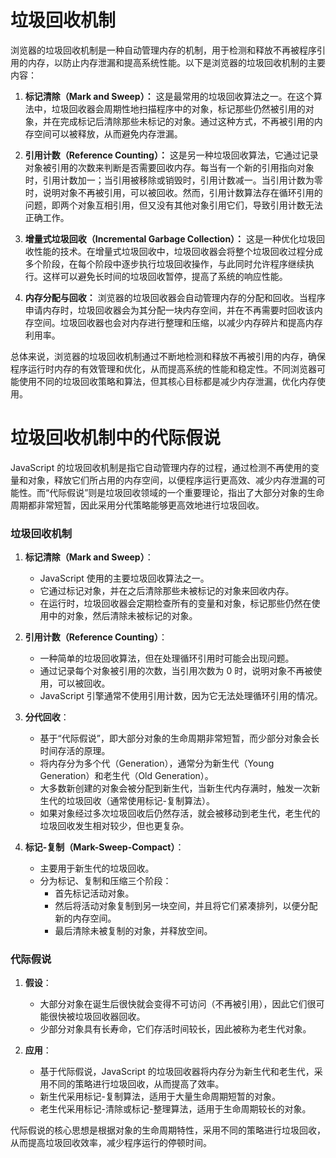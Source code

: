 # 垃圾回收机制

浏览器的垃圾回收机制是一种自动管理内存的机制，用于检测和释放不再被程序引用的内存，以防止内存泄漏和提高系统性能。以下是浏览器的垃圾回收机制的主要内容：

1. **标记清除（Mark and Sweep）：** 这是最常用的垃圾回收算法之一。在这个算法中，垃圾回收器会周期性地扫描程序中的对象，标记那些仍然被引用的对象，并在完成标记后清除那些未标记的对象。通过这种方式，不再被引用的内存空间可以被释放，从而避免内存泄漏。

2. **引用计数（Reference Counting）：** 这是另一种垃圾回收算法，它通过记录对象被引用的次数来判断是否需要回收内存。每当有一个新的引用指向对象时，引用计数加一；当引用被移除或销毁时，引用计数减一。当引用计数为零时，说明对象不再被引用，可以被回收。然而，引用计数算法存在循环引用的问题，即两个对象互相引用，但又没有其他对象引用它们，导致引用计数无法正确工作。

3. **增量式垃圾回收（Incremental Garbage Collection）：** 这是一种优化垃圾回收性能的技术。在增量式垃圾回收中，垃圾回收器会将整个垃圾回收过程分成多个阶段，在每个阶段中逐步执行垃圾回收操作，与此同时允许程序继续执行。这样可以避免长时间的垃圾回收暂停，提高了系统的响应性能。

4. **内存分配与回收：** 浏览器的垃圾回收器会自动管理内存的分配和回收。当程序申请内存时，垃圾回收器会为其分配一块内存空间，并在不再需要时回收该内存空间。垃圾回收器也会对内存进行整理和压缩，以减少内存碎片和提高内存利用率。

总体来说，浏览器的垃圾回收机制通过不断地检测和释放不再被引用的内存，确保程序运行时内存的有效管理和优化，从而提高系统的性能和稳定性。不同浏览器可能使用不同的垃圾回收策略和算法，但其核心目标都是减少内存泄漏，优化内存使用。

# 垃圾回收机制中的代际假说

JavaScript 的垃圾回收机制是指它自动管理内存的过程，通过检测不再使用的变量和对象，释放它们所占用的内存空间，以便程序运行更高效、减少内存泄漏的可能性。而“代际假说”则是垃圾回收领域的一个重要理论，指出了大部分对象的生命周期都非常短暂，因此采用分代策略能够更高效地进行垃圾回收。

### 垃圾回收机制

1. **标记清除（Mark and Sweep）**：
   - JavaScript 使用的主要垃圾回收算法之一。
   - 它通过标记对象，并在之后清除那些未被标记的对象来回收内存。
   - 在运行时，垃圾回收器会定期检查所有的变量和对象，标记那些仍然在使用中的对象，然后清除未被标记的对象。

2. **引用计数（Reference Counting）**：
   - 一种简单的垃圾回收算法，但在处理循环引用时可能会出现问题。
   - 通过记录每个对象被引用的次数，当引用次数为 0 时，说明对象不再被使用，可以被回收。
   - JavaScript 引擎通常不使用引用计数，因为它无法处理循环引用的情况。

3. **分代回收**：
   - 基于“代际假说”，即大部分对象的生命周期非常短暂，而少部分对象会长时间存活的原理。
   - 将内存分为多个代（Generation），通常分为新生代（Young Generation）和老生代（Old Generation）。
   - 大多数新创建的对象会被分配到新生代，当新生代内存满时，触发一次新生代的垃圾回收（通常使用标记-复制算法）。
   - 如果对象经过多次垃圾回收后仍然存活，就会被移动到老生代，老生代的垃圾回收发生相对较少，但也更复杂。

4. **标记-复制（Mark-Sweep-Compact）**：
   - 主要用于新生代的垃圾回收。
   - 分为标记、复制和压缩三个阶段：
     - 首先标记活动对象。
     - 然后将活动对象复制到另一块空间，并且将它们紧凑排列，以便分配新的内存空间。
     - 最后清除未被复制的对象，并释放空间。

### 代际假说

1. **假设**：
   - 大部分对象在诞生后很快就会变得不可访问（不再被引用），因此它们很可能很快被垃圾回收器回收。
   - 少部分对象具有长寿命，它们存活时间较长，因此被称为老生代对象。

2. **应用**：
   - 基于代际假说，JavaScript 的垃圾回收器将内存分为新生代和老生代，采用不同的策略进行垃圾回收，从而提高了效率。
   - 新生代采用标记-复制算法，适用于大量生命周期短暂的对象。
   - 老生代采用标记-清除或标记-整理算法，适用于生命周期较长的对象。

代际假说的核心思想是根据对象的生命周期特性，采用不同的策略进行垃圾回收，从而提高垃圾回收效率，减少程序运行的停顿时间。
